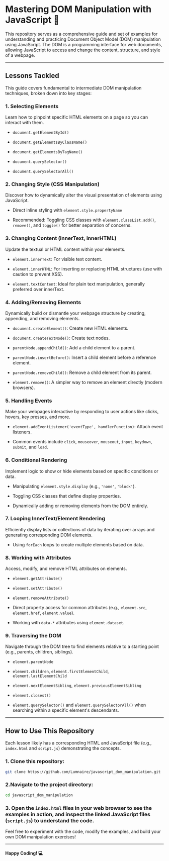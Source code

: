 # Mastering DOM Manipulation with JavaScript 🚀
This repository serves as a comprehensive guide and set of examples for understanding and practicing Document Object Model (DOM) manipulation using JavaScript. The DOM is a programming interface for web documents, allowing JavaScript to access and change the content, structure, and style of a webpage.

---

## Lessons Tackled
This guide covers fundamental to intermediate DOM manipulation techniques, broken down into key stages:

### 1. Selecting Elements
Learn how to pinpoint specific HTML elements on a page so you can interact with them.

- `document.getElementById()`

- `document.getElementsByClassName()`

- `document.getElementsByTagName()`

- `document.querySelector()`

- `document.querySelectorAll()`

### 2. Changing Style (CSS Manipulation)
Discover how to dynamically alter the visual presentation of elements using JavaScript.

- Direct inline styling with `element.style.propertyName`

- Recommended: Toggling CSS classes with `element.classList.add()`, `remove()`, and `toggle()` for better separation of concerns.

### 3. Changing Content (innerText, innerHTML)
Update the textual or HTML content within your elements.

- `element.innerText`: For visible text content.

- `element.innerHTML`: For inserting or replacing HTML structures (use with caution to prevent XSS).

- `element.textContent`: Ideal for plain text manipulation, generally preferred over innerText.

### 4. Adding/Removing Elements
Dynamically build or dismantle your webpage structure by creating, appending, and removing elements.

- `document.createElement()`: Create new HTML elements.

- `document.createTextNode()`: Create text nodes.

- `parentNode.appendChild()`: Add a child element to a parent.

- `parentNode.insertBefore()`: Insert a child element before a reference element.

- `parentNode.removeChild()`: Remove a child element from its parent.

- `element.remove()`: A simpler way to remove an element directly (modern browsers).

### 5. Handling Events
Make your webpages interactive by responding to user actions like clicks, hovers, key presses, and more.

- `element.addEventListener('eventType', handlerFunction)`: Attach event listeners.

- Common events include `click`, `mouseover`, `mouseout`, `input`, `keydown`, `submit`, and `load`.

### 6. Conditional Rendering
Implement logic to show or hide elements based on specific conditions or data.

- Manipulating `element.style.display` (e.g., `'none'`, `'block'`).

- Toggling CSS classes that define display properties.

- Dynamically adding or removing elements from the DOM entirely.

### 7. Looping InnerText/Element Rendering
Efficiently display lists or collections of data by iterating over arrays and generating corresponding DOM elements.

- Using `forEach` loops to create multiple elements based on data.

### 8. Working with Attributes
Access, modify, and remove HTML attributes on elements.

- `element.getAttribute()`

- `element.setAttribute()`

- `element.removeAttribute()`

- Direct property access for common attributes (e.g., `element.src`, `element.href`, `element.value`).

- Working with `data-*` attributes using `element.dataset`.

### 9. Traversing the DOM
Navigate through the DOM tree to find elements relative to a starting point (e.g., parents, children, siblings).

- `element.parentNode`

- `element.children`, `element.firstElementChild`, `element.lastElementChild`

- `element.nextElementSibling`, `element.previousElementSibling`

- `element.closest()`

- `element.querySelector()` and `element.querySelectorAll()` when searching within a specific element's descendants.

---

## How to Use This Repository
Each lesson likely has a corresponding HTML and JavaScript file (e.g., `index.html` and `script.js`) demonstrating the concepts.

### 1. Clone this repository:

```Bash
git clone https://github.com/Lumnaire/javascript_dom_manipulation.git
```

### 2.Navigate to the project directory:

```Bash
cd javascript_dom_manipulation
```

### 3. Open the `index.html` files in your web browser to see the examples in action, and inspect the linked JavaScript files (`script.js`) to understand the code.

Feel free to experiment with the code, modify the examples, and build your own DOM manipulation exercises!

---

#### Happy Coding! 💻